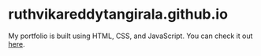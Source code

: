 # ruthvikareddytangirala.github.io

My portfolio is built using HTML, CSS, and JavaScript. You can check it out [here](https://ruthvikareddytangirala.github.io/).
